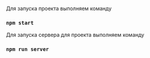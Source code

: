 
Для запуска проекта выполняем команду
### `npm start`

Для запуска сервера для проекта выполняем команду
### `npm run server`